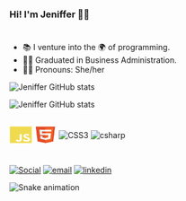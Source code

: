 
### Hi! I'm Jeniffer 👋😉
#

- 📚 I venture into the 🌍 of programming.
- 👩‍🎓 Graduated in Business Administration.
- 🙋‍♀️ Pronouns: She/her 


![Jeniffer GitHub stats](https://github-readme-stats.vercel.app/api?username=jenifferpraxedes&show_icons=true&theme=dracula&include_all_commits=true&count_private=true)

![Jeniffer GitHub stats](https://github-readme-stats.vercel.app/api/top-langs/?username=jenifferpraxedes&layout=compact&langs_count=7&theme=dracula)

<div style="display: inline_block"><br/>
    <img align="center" alt="Js" height="30" width="40" src="https://raw.githubusercontent.com/devicons/devicon/master/icons/javascript/javascript-plain.svg">
    <img align="center" alt="Html5" height="30" width="40" src="https://raw.githubusercontent.com/devicons/devicon/master/icons/html5/html5-original.svg">
    <img align="center" alt="CSS3" height="30" width="40" src="https://cdn.jsdelivr.net/gh/devicons/devicon/icons/css3/css3-original.svg">
    <img align="center" alt="csharp" height="30" width="40" src="https://cdn.jsdelivr.net/gh/devicons/devicon/icons/csharp/csharp-original.svg">


#
[![Social](https://img.shields.io/badge/Instagram-E4405F?style=for-the-badge&logo=instagram&logoColor=white)](https://instagram.com/jeeniipraxedes_) 
[![email](https://img.shields.io/badge/Gmail-e6e6e6?style=for-the-badge&logo=gmail&logoColor=red)](mailto:contatojenifferpraxedes@gmail.com) 
[![linkedin](https://img.shields.io/badge/LinkedIn-0077B5?style=for-the-badge&logo=linkedin&logoColor=white)](https://www.linkedin.com/in/jeniffepraxedes/-45875016a)

![Snake animation](https://github.com/jenifferpraxedes/jenifferpraxedes/blob/output/github-contribution-grid-snake.svg)
</div>
